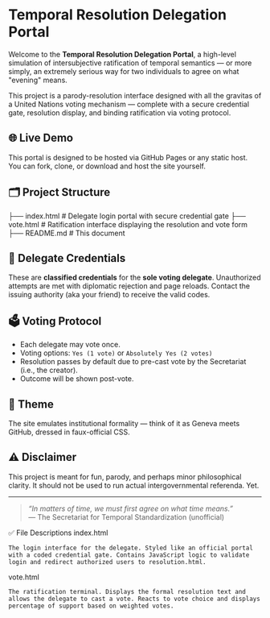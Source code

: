 # Temporal Resolution Delegation Portal

Welcome to the **Temporal Resolution Delegation Portal**, a high-level simulation of intersubjective ratification of temporal semantics — or more simply, an extremely serious way for two individuals to agree on what "evening" means.

This project is a parody-resolution interface designed with all the gravitas of a United Nations voting mechanism — complete with a secure credential gate, resolution display, and binding ratification via voting protocol.

## 🌐 Live Demo

This portal is designed to be hosted via GitHub Pages or any static host. You can fork, clone, or download and host the site yourself.

## 🗂️ Project Structure
├── index.html # Delegate login portal with secure credential gate
├── vote.html # Ratification interface displaying the resolution and vote form
├── README.md # This document


## 🔐 Delegate Credentials

These are **classified credentials** for the **sole voting delegate**. Unauthorized attempts are met with diplomatic rejection and page reloads. Contact the issuing authority (aka your friend) to receive the valid codes.

## 🗳️ Voting Protocol

- Each delegate may vote once.
- Voting options: `Yes (1 vote)` or `Absolutely Yes (2 votes)`
- Resolution passes by default due to pre-cast vote by the Secretariat (i.e., the creator).
- Outcome will be shown post-vote.

## 🎨 Theme

The site emulates institutional formality — think of it as Geneva meets GitHub, dressed in faux-official CSS.

## ⚠️ Disclaimer

This project is meant for fun, parody, and perhaps minor philosophical clarity. It should not be used to run actual intergovernmental referenda. Yet.

---

> _“In matters of time, we must first agree on what time means.”_  
> — The Secretariat for Temporal Standardization (unofficial)

✅ File Descriptions
index.html

    The login interface for the delegate. Styled like an official portal with a coded credential gate. Contains JavaScript logic to validate login and redirect authorized users to resolution.html.

vote.html

    The ratification terminal. Displays the formal resolution text and allows the delegate to cast a vote. Reacts to vote choice and displays percentage of support based on weighted votes.
